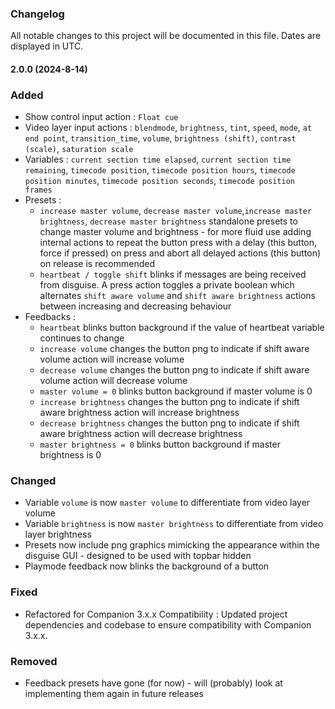 ### Changelog

All notable changes to this project will be documented in this file. Dates are displayed in UTC.

#### 2.0.0 (2024-8-14)

### Added

- Show control input action : `Float cue`
- Video layer input actions : `blendmode`, `brightness`, `tint`, `speed`, `mode`, `at end point`, `transition_time`, `volume`, `brightness (shift)`, `contrast (scale)`, `saturation scale`
- Variables : `current section time elapsed`, `current section time remaining`, `timecode position`, `timecode position hours`, `timecode position minutes`, `timecode position seconds`, `timecode position frames`
- Presets :
  - `increase master volume`, `decrease master volume`,`increase master brightness`, `decrease master brightness` standalone presets to change master volume and brightness - for more fluid use adding internal actions to repeat the button press with a delay (this button, force if pressed) on press and abort all delayed actions (this button) on release is recommended
  - `heartbeat / toggle shift` blinks if messages are being received from disguise. A press action toggles a private boolean which alternates `shift aware volume` and `shift aware brightness` actions between increasing and decreasing behaviour
- Feedbacks :
  - `heartbeat` blinks button background if the value of heartbeat variable continues to change
  - `increase volume` changes the button png to indicate if shift aware volume action will increase volume
  - `decrease volume` changes the button png to indicate if shift aware volume action will decrease volume
  - `master volume = 0` blinks button background if master volume is 0
  - `increase brightness` changes the button png to indicate if shift aware brightness action will increase brightness
  - `decrease brightness` changes the button png to indicate if shift aware brightness action will decrease brightness
  - `master brightness = 0` blinks button background if master brightness is 0

### Changed

- Variable `volume` is now `master volume` to differentiate from video layer volume
- Variable `brightness` is now `master brightness` to differentiate from video layer brightness
- Presets now include png graphics mimicking the appearance within the disguise GUI - designed to be used with topbar hidden
- Playmode feedback now blinks the background of a button

### Fixed

- Refactored for Companion 3.x.x Compatibility : Updated project dependencies and codebase to ensure compatibility with Companion 3.x.x.

### Removed

- Feedback presets have gone (for now) - will (probably) look at implementing them again in future releases
